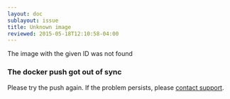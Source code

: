 ```yaml
---
layout: doc
sublayout: issue
title: Unknown image
reviewed: 2015-05-18T12:10:58-04:00
---
```

The image with the given ID was not found

### The docker push got out of sync

Please try the push again. If the problem persists, please [contact support](https://quay.io/contact).
